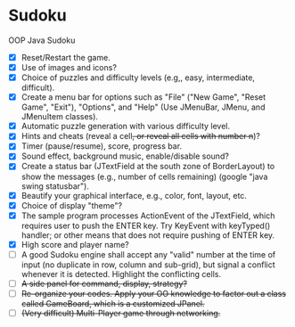 # Sudoku
OOP Java Sudoku

- [x] Reset/Restart the game.
- [X] Use of images and icons?
- [X] Choice of puzzles and difficulty levels (e.g,, easy, intermediate, difficult).
- [X] Create a menu bar for options such as "File" ("New Game", "Reset Game", "Exit"), "Options", and "Help" (Use JMenuBar, JMenu, and JMenuItem classes).
- [X] Automatic puzzle generation with various difficulty level.
- [X] Hints and cheats (reveal a cell~~, or reveal all cells with number n~~)?
- [X] Timer (pause/resume), score, progress bar.
- [X] Sound effect, background music, enable/disable sound?
- [X] Create a status bar (JTextField at the south zone of BorderLayout) to show the messages (e.g., number of cells remaining) (google "java swing statusbar").
- [X] Beautify your graphical interface, e.g., color, font, layout, etc.
- [X] Choice of display "theme"?
- [X] The sample program processes ActionEvent of the JTextField, which requires user to push the ENTER key. Try KeyEvent with keyTyped() handler; or other means that does not require pushing of ENTER key.
- [X] High score and player name?
- [ ] A good Sudoku engine shall accept any "valid" number at the time of input (no duplicate in row, column and sub-grid), but signal a conflict whenever it is detected. Highlight the conflicting cells.
- [ ] ~~A side panel for command, display, strategy?~~
- [ ] ~~Re-organize your codes. Apply your OO knowledge to factor out a class called GameBoard, which is a customized JPanel.~~
- [ ] ~~(Very difficult) Multi-Player game through networking.~~
